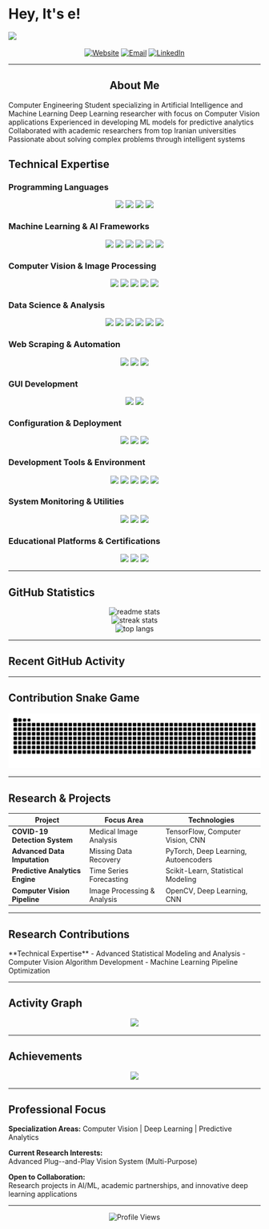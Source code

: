 <div>

# Hey, It's e!

<img src="https://readme-typing-svg.herokuapp.com/?font=Righteous&size=35&center=true&vCenter=true&width=500&height=70&duration=4000&lines=AI+%26+ML+Engineer;Deep+Learning+Specialist;Computer+Vision+Developer;Research+%26+Innovation;" />

</div>

<div align="center">
  
[![Website](https://img.shields.io/badge/website-000000?style=for-the-badge&logo=About.me&logoColor=white)](https://www.ehsanasgharzde.ir)
[![Email](https://img.shields.io/badge/Email-D14836?style=for-the-badge&logo=gmail&logoColor=white)](mailto:ehsanasgharzadeh.asg@gmail.com)
[![LinkedIn](https://img.shields.io/badge/LinkedIn-0077B5?style=for-the-badge&logo=linkedin&logoColor=white)](https://linkedin.com/in/ehsanasgharzde)

</div>

---

<div align="center">

## About Me

</div>

Computer Engineering Student specializing in Artificial Intelligence and Machine Learning Deep Learning researcher with focus on Computer Vision applications Experienced in developing ML models for predictive analytics Collaborated with academic researchers from top Iranian universities Passionate about solving complex problems through intelligent systems

## Technical Expertise

### Programming Languages
<div align="center">
<img src="https://img.shields.io/badge/Python-3776AB?style=for-the-badge&logo=python&logoColor=white" />
<img src="https://img.shields.io/badge/C-00599C?style=for-the-badge&logo=c&logoColor=white" />
<img src="https://img.shields.io/badge/C++-00599C?style=for-the-badge&logo=c%2B%2B&logoColor=white" />
<img src="https://img.shields.io/badge/Bash-4EAA25?style=for-the-badge&logo=gnu-bash&logoColor=white" />
</div>

### Machine Learning & AI Frameworks
<div align="center">
<img src="https://img.shields.io/badge/PyTorch-EE4C2C?style=for-the-badge&logo=pytorch&logoColor=white" />
<img src="https://img.shields.io/badge/TensorFlow-FF6F00?style=for-the-badge&logo=tensorflow&logoColor=white" />
<img src="https://img.shields.io/badge/Keras-FF0000?style=for-the-badge&logo=keras&logoColor=white" />
<img src="https://img.shields.io/badge/Scikit--Learn-F7931E?style=for-the-badge&logo=scikit-learn&logoColor=white" />
<img src="https://img.shields.io/badge/Statsmodels-FF6600?style=for-the-badge&logo=python&logoColor=white" />
<img src="https://img.shields.io/badge/ONNX-005CED?style=for-the-badge&logo=onnx&logoColor=white" />
</div>

### Computer Vision & Image Processing
<div align="center">
<img src="https://img.shields.io/badge/OpenCV-27338e?style=for-the-badge&logo=OpenCV&logoColor=white" />
<img src="https://img.shields.io/badge/TorchVision-EE4C2C?style=for-the-badge&logo=pytorch&logoColor=white" />
<img src="https://img.shields.io/badge/Pillow-3776AB?style=for-the-badge&logo=python&logoColor=white" />
<img src="https://img.shields.io/badge/Albumentations-FF6F00?style=for-the-badge&logo=python&logoColor=white" />
<img src="https://img.shields.io/badge/TIMM-EE4C2C?style=for-the-badge&logo=pytorch&logoColor=white" />
</div>

### Data Science & Analysis
<div align="center">
<img src="https://img.shields.io/badge/NumPy-013243?style=for-the-badge&logo=numpy&logoColor=white" />
<img src="https://img.shields.io/badge/Pandas-150458?style=for-the-badge&logo=pandas&logoColor=white" />
<img src="https://img.shields.io/badge/Matplotlib-11557c?style=for-the-badge&logo=python&logoColor=white" />
<img src="https://img.shields.io/badge/Seaborn-3776AB?style=for-the-badge&logo=python&logoColor=white" />
<img src="https://img.shields.io/badge/SciPy-8CAAE6?style=for-the-badge&logo=scipy&logoColor=white" />
<img src="https://img.shields.io/badge/Plotly-3F4F75?style=for-the-badge&logo=plotly&logoColor=white" />
</div>

### Web Scraping & Automation
<div align="center">
<img src="https://img.shields.io/badge/Selenium-43B02A?style=for-the-badge&logo=Selenium&logoColor=white" />
<img src="https://img.shields.io/badge/Scrapy-60A839?style=for-the-badge&logo=python&logoColor=white" />
<img src="https://img.shields.io/badge/BeautifulSoup-3776AB?style=for-the-badge&logo=python&logoColor=white" />
</div>

### GUI Development
<div align="center">
<img src="https://img.shields.io/badge/Tkinter-3776AB?style=for-the-badge&logo=python&logoColor=white" />
<img src="https://img.shields.io/badge/PyQt-41CD52?style=for-the-badge&logo=qt&logoColor=white" />
</div>

### Configuration & Deployment
<div align="center">
<img src="https://img.shields.io/badge/OmegaConf-FF6F00?style=for-the-badge&logo=python&logoColor=white" />
<img src="https://img.shields.io/badge/YAML-CB171E?style=for-the-badge&logo=yaml&logoColor=white" />
<img src="https://img.shields.io/badge/ONNX_Runtime-005CED?style=for-the-badge&logo=onnx&logoColor=white" />
</div>

### Development Tools & Environment
<div align="center">
<img src="https://img.shields.io/badge/Git-F05032?style=for-the-badge&logo=git&logoColor=white" />
<img src="https://img.shields.io/badge/GitHub-100000?style=for-the-badge&logo=github&logoColor=white" />
<img src="https://img.shields.io/badge/Jupyter-F37626?style=for-the-badge&logo=jupyter&logoColor=white" />
<img src="https://img.shields.io/badge/Linux-FCC624?style=for-the-badge&logo=linux&logoColor=black" />
<img src="https://img.shields.io/badge/PyTest-0A9EDC?style=for-the-badge&logo=pytest&logoColor=white" />
</div>

### System Monitoring & Utilities
<div align="center">
<img src="https://img.shields.io/badge/PSUtil-3776AB?style=for-the-badge&logo=python&logoColor=white" />
<img src="https://img.shields.io/badge/GPUtil-76B900?style=for-the-badge&logo=nvidia&logoColor=white" />
<img src="https://img.shields.io/badge/TQDM-FFC107?style=for-the-badge&logo=python&logoColor=black" />
</div>

### Educational Platforms & Certifications
<div align="center">
<img src="https://img.shields.io/badge/Coursera-0056D3?style=for-the-badge&logo=Coursera&logoColor=white" />
<img src="https://img.shields.io/badge/Udemy-A435F0?style=for-the-badge&logo=Udemy&logoColor=white" />
<img src="https://img.shields.io/badge/CS50-CC0000?style=for-the-badge&logo=harvard&logoColor=white" />
</div>

---

## GitHub Statistics
<div align="center">
<img width="390" height="195" src="https://github-readme-stats.vercel.app/api?username=ehsanasgharzde&count_private=true&show_icons=true&theme=react&rank_icon=github&border_radius=10" alt="readme stats" />
</div>

<div align="center">
<img width="390" height="195" src="https://github-readme-streak-stats.herokuapp.com/?user=ehsanasgharzde&theme=react&border_radius=10" alt="streak stats"/>
</div>

<div align="center">
<img width="390" height="195" src="https://github-readme-stats.vercel.app/api/top-langs/?username=ehsanasgharzde&hide=HTML&langs_count=8&layout=compact&theme=react&border_radius=10&size_weight=0.5&count_weight=0.5&exclude_repo=github-readme-stats" alt="top langs" />
</div>

---

## Recent GitHub Activity
<!--START_SECTION:activity-->
<!--END_SECTION:activity-->

---

## Contribution Snake Game
<div align="center">
<img src="https://raw.githubusercontent.com/platane/snk/output/github-contribution-grid-snake.svg" alt="Snake animation" />
</div>

---

## Research & Projects

<div align="center">

| Project | Focus Area | Technologies |
|---------|------------|--------------|
| **COVID-19 Detection System** | Medical Image Analysis | TensorFlow, Computer Vision, CNN |
| **Advanced Data Imputation** | Missing Data Recovery | PyTorch, Deep Learning, Autoencoders |
| **Predictive Analytics Engine** | Time Series Forecasting | Scikit-Learn, Statistical Modeling |
| **Computer Vision Pipeline** | Image Processing & Analysis | OpenCV, Deep Learning, CNN |

</div>

---

## Research Contributions
<div align="">
**Technical Expertise**
- Advanced Statistical Modeling and Analysis
- Computer Vision Algorithm Development
- Machine Learning Pipeline Optimization

</div>

---

## Activity Graph
<div align="center">
<img src="https://github-readme-activity-graph.vercel.app/graph?username=ehsanasgharzde&bg_color=20232a&color=61dafb&line=61dafb&point=ffffff&area=true&hide_border=true" />
</div>

---

## Achievements
<div align="center">
<img src="https://github-profile-trophy.vercel.app/?username=ehsanasgharzde&theme=radical&no-frame=false&no-bg=false&margin-w=4" />
</div>

---

## Professional Focus
<div>
  
**Specialization Areas:**
Computer Vision | Deep Learning | Predictive Analytics

**Current Research Interests:**  
Advanced Plug--and-Play Vision System (Multi-Purpose)

**Open to Collaboration:**  
Research projects in AI/ML, academic partnerships, and innovative deep learning applications
</div>

---

<div align="center">
<img src="https://komarev.com/ghpvc/?username=ehsanasgharzde&style=for-the-badge&color=blue" alt="Profile Views" />

</div>
